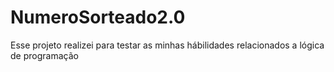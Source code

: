 # NumeroSorteado2.0
Esse projeto realizei para testar as minhas hábilidades relacionados a lógica de programação 
